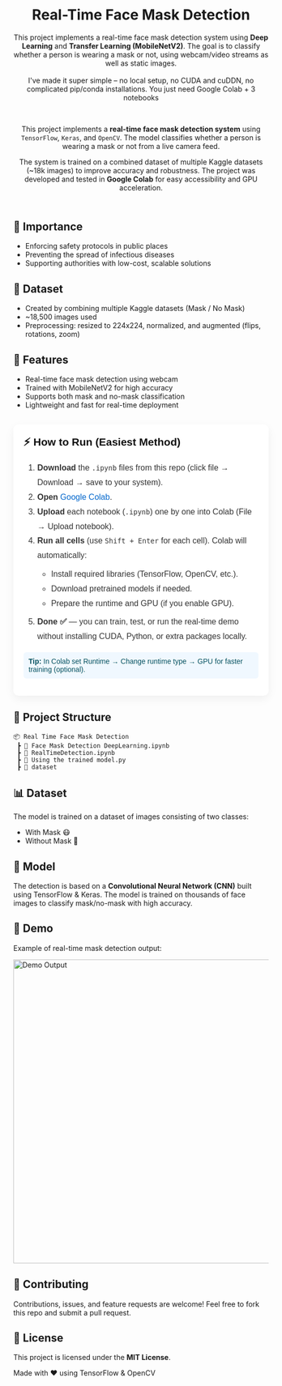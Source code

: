 <!DOCTYPE html>
<html lang="en">
<head>
  <meta charset="UTF-8">
  <meta name="viewport" content="width=device-width, initial-scale=1.0">
</head>
<body>

<header>
  <h1>Real-Time Face Mask Detection</h1>
  <p> This project implements a real-time face mask detection system using <b>Deep Learning</b> and 
      <b>Transfer Learning (MobileNetV2)</b>. The goal is to classify whether a person is wearing a mask or not, 
      using webcam/video streams as well as static images.<br><br>
   I've made it super simple – no local setup, no CUDA and cuDDN, no complicated pip/conda installations. You just need Google Colab + 3 notebooks</p><br>

   <p>
      This project implements a <strong>real-time face mask detection system</strong> 
      using <code>TensorFlow</code>, <code>Keras</code>, and <code>OpenCV</code>. 
      The model classifies whether a person is wearing a mask or not from a live camera feed.
    </p>
   <p>
      The system is trained on a combined dataset of multiple Kaggle datasets (~18k images) to improve accuracy and robustness. 
      The project was developed and tested in <b>Google Colab</b> for easy accessibility and GPU acceleration.
    </p>
</header>

<main>


<section>
    <h2>🚀 Importance</h2>
    <ul>
      <li>Enforcing safety protocols in public places</li>
      <li>Preventing the spread of infectious diseases</li>
      <li>Supporting authorities with low-cost, scalable solutions</li>
    </ul>
  </section>

   <section>
    <h2>📂 Dataset</h2>
    <ul>
      <li>Created by combining multiple Kaggle datasets (Mask / No Mask)</li>
      <li>~18,500 images used</li>
      <li>Preprocessing: resized to 224x224, normalized, and augmented (flips, rotations, zoom)</li>
    </ul>
  </section>


  <h2>📌 Features</h2>
    <ul>
      <li>Real-time face mask detection using webcam</li>
      <li>Trained with MobileNetV2 for high accuracy</li>
      <li>Supports both mask and no-mask classification</li>
      <li>Lightweight and fast for real-time deployment</li>
    </ul>

  <section id="how-to-run" style="font-family: Arial, sans-serif; max-width:900px; margin:30px auto; background:#fff; padding:20px; border-radius:10px; box-shadow:0 6px 18px rgba(0,0,0,0.06);">
  <h2 style="color:#111; margin-top:0;">⚡ How to Run (Easiest Method)</h2>

  <ol style="line-height:1.8; color:#333; font-size:16px;">
    <li><strong>Download</strong> the <code>.ipynb</code> files from this repo (click file → Download → save to your system).</li>
    <li><strong>Open</strong> <a href="https://colab.research.google.com/" target="_blank" style="color:#0066cc; text-decoration:none;">Google Colab</a>.</li>
    <li><strong>Upload</strong> each notebook (<code>.ipynb</code>) one by one into Colab (File → Upload notebook).</li>
    <li><strong>Run all cells</strong> (use <code>Shift + Enter</code> for each cell). Colab will automatically:
      <ul style="margin-top:8px; margin-bottom:8px;">
        <li>Install required libraries (TensorFlow, OpenCV, etc.).</li>
        <li>Download pretrained models if needed.</li>
        <li>Prepare the runtime and GPU (if you enable GPU).</li>
      </ul>
    </li>
    <li style="margin-top:6px;"><strong>Done ✅</strong> — you can train, test, or run the real-time demo without installing CUDA, Python, or extra packages locally.</li>
  </ol>

  <p style="background:#f0f8ff; padding:10px; border-radius:6px; color:#055160; margin-top:12px;">
    <strong>Tip:</strong> In Colab set Runtime → Change runtime type → GPU for faster training (optional).
  </p>
</section>


  <section class="section">
    <h2>📂 Project Structure</h2>
    <pre><code>📦 Real Time Face Mask Detection
 ┣ 📜 Face Mask Detection DeepLearning.ipynb
 ┣ 📜 RealTimeDetection.ipynb
 ┣ 📜 Using the trained model.py
 ┣ 📂 dataset
</code></pre>
  </section>

  <section class="section">
    <h2>📊 Dataset</h2>
    <p>
      The model is trained on a dataset of images consisting of two classes:
    </p>
    <ul>
      <li>With Mask 😷</li>
      <li>Without Mask 🙂</li>
    </ul>
  </section>

  <section class="section">
    <h2>🧠 Model</h2>
    <p>
      The detection is based on a <strong>Convolutional Neural Network (CNN)</strong> 
      built using TensorFlow & Keras. The model is trained on thousands of face images to 
      classify mask/no-mask with high accuracy.
    </p>
  </section>

  <section class="section">
    <h2>📸 Demo</h2>
    <p>
      Example of real-time mask detection output:
    </p>
    <img src="demo.png" alt="Demo Output" width="600">
  </section>

  <section class="section">
    <h2>🤝 Contributing</h2>
    <p>
      Contributions, issues, and feature requests are welcome!  
      Feel free to fork this repo and submit a pull request.
    </p>
  </section>

  <section class="section">
    <h2>📜 License</h2>
    <p>
      This project is licensed under the <strong>MIT License</strong>.
    </p>
  </section>

</main>

<footer>
  <p>Made with ❤️ using TensorFlow & OpenCV</p>
</footer>

</body>
</html>

